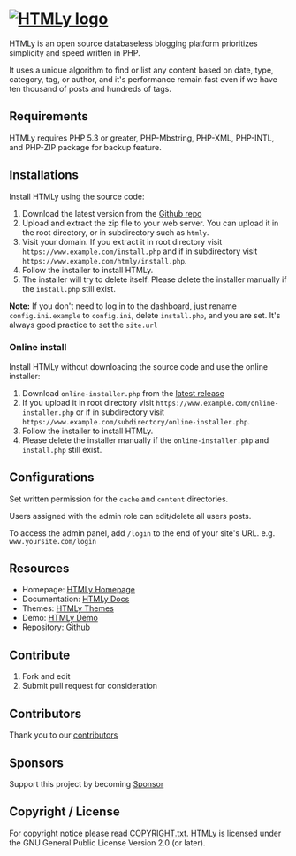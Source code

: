 # [![HTMLy logo](https://raw.githubusercontent.com/danpros/htmly/master/system/resources/images/htmly-small.png)](https://www.htmly.com/)

HTMLy is an open source databaseless blogging platform prioritizes simplicity and speed written in PHP. 

It uses a unique algorithm to find or list any content based on date, type, category, tag, or author, and it's performance remain fast even if we have ten thousand of posts and hundreds of tags.

## Requirements

HTMLy requires PHP 5.3 or greater, PHP-Mbstring, PHP-XML, PHP-INTL, and PHP-ZIP package for backup feature.

## Installations

Install HTMLy using the source code:

 1. Download the latest version from the [Github repo](https://github.com/danpros/htmly/releases/latest)
 2. Upload and extract the zip file to your web server. You can upload it in the root directory, or in subdirectory such as `htmly`.
 3. Visit your domain. If you extract it in root directory visit `https://www.example.com/install.php` and if in subdirectory visit `https://www.example.com/htmly/install.php`.
 4. Follow the installer to install HTMLy.
 5. The installer will try to delete itself. Please delete the installer manually if the `install.php` still exist. 
 
**Note:** If you don't need to log in to the dashboard, just rename `config.ini.example` to `config.ini`, delete `install.php`, and you are set. It's always good practice to set the `site.url`
 
### Online install

Install HTMLy without downloading the source code and use the online installer:

 1. Download `online-installer.php` from the [latest release](https://github.com/danpros/htmly/releases/latest)
 2. If you upload it in root directory visit `https://www.example.com/online-installer.php` or if in subdirectory visit `https://www.example.com/subdirectory/online-installer.php`.
 3. Follow the installer to install HTMLy.
 4. Please delete the installer manually if the `online-installer.php` and `install.php` still exist.

## Configurations

Set written permission for the `cache` and `content` directories.

Users assigned with the admin role can edit/delete all users posts.

To access the admin panel, add `/login` to the end of your site's URL.
e.g. `www.yoursite.com/login`

## Resources

 - Homepage: [HTMLy Homepage](https://www.htmly.com/)
 - Documentation: [HTMLy Docs](https://docs.htmly.com/)
 - Themes: [HTMLy Themes](https://www.htmly.com/theme/)
 - Demo: [HTMLy Demo](http://demo.htmly.com/)
 - Repository: [Github](https://github.com/danpros/htmly/)

## Contribute

1. Fork and edit
2. Submit pull request for consideration

## Contributors

Thank you to our [contributors](https://github.com/danpros/htmly/graphs/contributors)

## Sponsors

Support this project by becoming [Sponsor](https://github.com/sponsors/danpros)

## Copyright / License

For copyright notice please read [COPYRIGHT.txt](https://github.com/danpros/htmly/blob/master/COPYRIGHT.txt). HTMLy is licensed under the GNU General Public License Version 2.0 (or later).
